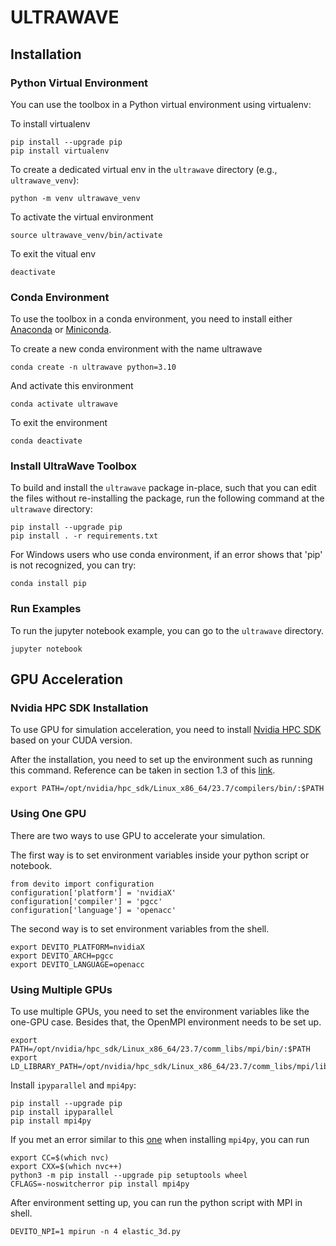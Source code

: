 # ULTRAWAVE

## Installation

### Python Virtual Environment

You can use the toolbox in a Python virtual environment using virtualenv:

To install virtualenv

    pip install --upgrade pip
    pip install virtualenv

To create a dedicated virtual env in the `ultrawave` directory (e.g., `ultrawave_venv`):

    python -m venv ultrawave_venv

To activate the virtual environment

    source ultrawave_venv/bin/activate

To exit the vitual env

    deactivate

### Conda Environment

To use the toolbox in a conda environment, you need to install either [Anaconda](https://docs.anaconda.com/free/anaconda/install/index.html) or [Miniconda](https://docs.anaconda.com/free/miniconda/index.html).

To create a new conda environment with the name ultrawave

    conda create -n ultrawave python=3.10

And activate this environment

    conda activate ultrawave

To exit the environment

    conda deactivate

### Install UltraWave Toolbox

To build and install the `ultrawave` package in-place, such that you can edit the files without 
re-installing the package, run the following command at the `ultrawave` directory:

    pip install --upgrade pip
    pip install . -r requirements.txt

For Windows users who use conda environment, if an error shows that 'pip' is not recognized, you can try:

    conda install pip

### Run Examples

To run the jupyter notebook example, you can go to the `ultrawave` directory.

    jupyter notebook

## GPU Acceleration

### Nvidia HPC SDK Installation

To use GPU for simulation acceleration, you need to install [Nvidia HPC SDK](https://developer.nvidia.com/hpc-sdk-downloads) 
based on your CUDA version.

After the installation, you need to set up the environment such as running this command. Reference can be taken in section 
1.3 of this [link](https://docs.nvidia.com/hpc-sdk//hpc-sdk-install-guide/index.html).

    export PATH=/opt/nvidia/hpc_sdk/Linux_x86_64/23.7/compilers/bin/:$PATH

### Using One GPU

There are two ways to use GPU to accelerate your simulation.

The first way is to set environment variables inside your python script or notebook.

    from devito import configuration
    configuration['platform'] = 'nvidiaX'
    configuration['compiler'] = 'pgcc'
    configuration['language'] = 'openacc'

The second way is to set environment variables from the shell.

    export DEVITO_PLATFORM=nvidiaX
    export DEVITO_ARCH=pgcc
    export DEVITO_LANGUAGE=openacc

### Using Multiple GPUs

To use multiple GPUs, you need to set the environment variables like the one-GPU case. 
Besides that, the OpenMPI environment needs to be set up.

    export PATH=/opt/nvidia/hpc_sdk/Linux_x86_64/23.7/comm_libs/mpi/bin/:$PATH
    export LD_LIBRARY_PATH=/opt/nvidia/hpc_sdk/Linux_x86_64/23.7/comm_libs/mpi/lib/:$LD_LIBRARY_PATH

Install `ipyparallel` and `mpi4py`:

    pip install --upgrade pip
    pip install ipyparallel
    pip install mpi4py

If you met an error similar to this [one](https://github.com/mpi4py/mpi4py/issues/114) when installing `mpi4py`, you can run

    export CC=$(which nvc)
    export CXX=$(which nvc++)
    python3 -m pip install --upgrade pip setuptools wheel
    CFLAGS=-noswitcherror pip install mpi4py

After environment setting up, you can run the python script with MPI in shell.

    DEVITO_NPI=1 mpirun -n 4 elastic_3d.py





